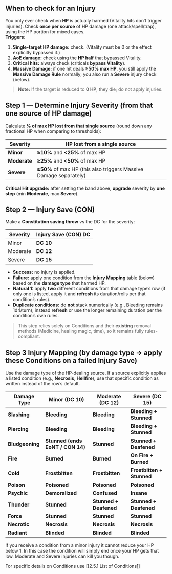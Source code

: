 ## When to check for an Injury
You only ever check when **HP** is actually harmed (Vitality hits don’t trigger injuries). Check **once per source** of HP damage (one attack/spell/trap), using the HP portion for mixed cases.  
**Triggers:**
1. **Single-target HP damage:** check. (Vitality must be 0 or the effect explicitly bypassed it.)
2. **AoE damage:** check using the **HP half** that bypassed Vitality.
3. **Critical hits:** always check (criticals **bypass Vitality**).
4. **Massive Damage:** if one hit deals **≥50% max HP**, you still apply the **Massive Damage Rule** normally; you also run a **Severe** injury check (below).

> **Note:** If the target is reduced to **0 HP**, they die; do not apply injuries.
## Step 1 — Determine Injury Severity (from that one source of HP damage)
Calculate **% of max HP lost from that single source** (round down any fractional HP when comparing to thresholds):

|Severity|HP lost from a single source|
|---|---|
|**Minor**|**≥10%** and **<25%** of max HP|
|**Moderate**|**≥25%** and **<50%** of max HP|
|**Severe**|**≥50%** of max HP (this also triggers Massive Damage separately)|
**Critical Hit upgrade:** after setting the band above, **upgrade** severity by **one step** (min **Moderate**, max **Severe**). 
## Step 2 — Injury Save (CON)
Make a **Constitution saving throw** vs the DC for the severity:

| Severity | Injury Save (CON) DC |
| -------- | -------------------- |
| Minor    | **DC 10**            |
| Moderate | **DC 12**            |
| Severe   | **DC 15**            |
- **Success:** no injury is applied.
- **Failure:** apply one condition from the **Injury Mapping** table (below) based on the **damage type** that harmed HP.
- **Natural 1:** apply **two** different conditions from that damage type’s row (if only one is listed, apply it and **refresh** its duration/rolls per that condition’s rules).
- **Duplicate conditions:** do **not** stack numerically (e.g., Bleeding remains 1d4/turn); instead **refresh** or use the longer remaining duration per the condition’s own rules.

> This step relies solely on Conditions and their **existing** removal methods (Medicine, healing magic, time), so it remains fully rules-compliant.
## Step 3 Injury Mapping (by damage type → apply these Conditions on a failed Injury Save)
Use the damage type of the HP-dealing source. If a source explicitly applies a listed condition (e.g., **Necrosis**, **Hellfire**), use that specific condition as written instead of the row’s default.

| Damage Type     | Minor (DC 10)                    | Moderate (DC 12)       | Severe (DC 15)            |
| --------------- | -------------------------------- | ---------------------- | ------------------------- |
| **Slashing**    | **Bleeding**                     | **Bleeding**           | **Bleeding + Stunned**    |
| **Piercing**    | **Bleeding**                     | **Bleeding**           | **Bleeding + Stunned**    |
| **Bludgeoning** | **Stunned (ends EoNT / CON 14)** | **Stunned**            | **Stunned + Deafened**    |
| **Fire**        | **Burned**                       | **Burned**             | **On Fire** **+ Burned**  |
| **Cold**        | **Frostbitten**                  | **Frostbitten**        | **Frostbitten + Stunned** |
| **Poison**      | **Poisoned**                     | **Poisoned**           | **Poisoned**              |
| **Psychic**     | **Demoralized**                  | **Confused**           | **Insane**                |
| **Thunder**     | **Stunned**                      | **Stunned + Deafened** | **Stunned + Deafened**    |
| **Force**       | **Stunned**                      | **Stunned**            | **Stunned**               |
| **Necrotic**    | **Necrosis**                     | **Necrosis**           | **Necrosis**              |
| **Radiant**     | **Blinded**                      | **Blinded**            | **Blinded**               |
If you receive a condition from a minor injury it cannot reduce your HP below 1. In this case the condition will simply end once your HP gets that low. Moderate and Severe injuries can kill you though. 

For specific details on Conditions use [[2.5.1 List of Conditions]]
